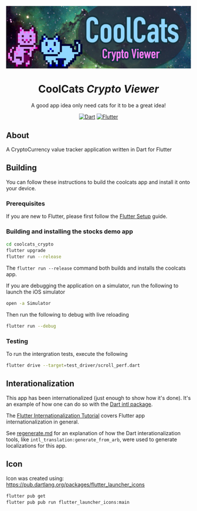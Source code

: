 <img src="https://raw.githubusercontent.com/fluffycatware/coolcats_crypto/master/assets/project-banner.jpg" data-canonical-src="https://raw.githubusercontent.com/fluffycatware/coolcats_crypto/master/assets/project-banner.jpg" align="center"/>

<div align = "center">
    <h1>CoolCats <em>Crypto Viewer</em></h1>
    <p>A good app idea only need cats for it to be a great idea!</p>
    <a href="https://www.dartlang.org/" target="_blank"><img src="https://img.shields.io/badge/Dart-2.0.0-ff69b4.svg?longCache=true&style=for-the-badge" alt="Dart"></a>
    <a href="https://flutter.io/" target="_blank"><img src="https://img.shields.io/badge/Flutter-SDK-3BB9FF.svg?longCache=true&style=for-the-badge" alt="Flutter"></a>
</div>

## About

A CryptoCurrency value tracker application written in Dart for Flutter

## Building

You can follow these instructions to build the coolcats app
and install it onto your device.

### Prerequisites

If you are new to Flutter, please first follow
the [Flutter Setup](https://flutter.io/setup/) guide.

### Building and installing the stocks demo app

```bash
cd coolcats_crypto
flutter upgrade
flutter run --release
```

The `flutter run --release` command both builds and installs the coolcats app.

If you are debugging the application on a simulator, run the following to launch the iOS simulator

```bash
open -a Simulator
```

Then run the following to debug with live reloading

```bash
flutter run --debug
```

### Testing

To run the intergration tests, execute the following

```bash
flutter drive --target=test_driver/scroll_perf.dart
```

## Interationalization

This app has been internationalized (just enough to show how it's
done). It's an example of how one can do so with the
[Dart intl package](https://pub.dartlang.org/packages/intl).

The [Flutter Internationalization Tutorial](https://flutter.io/tutorials/internationalization/)
covers Flutter app internationalization in general.

See [regenerate.md](lib/i18n/regenerate.md) for an explanation
of how the Dart interationalization tools, like
`intl_translation:generate_from_arb`, were used to generate
localizations for this app.

## Icon

Icon was created using: https://pub.dartlang.org/packages/flutter_launcher_icons

```bash
flutter pub get
flutter pub pub run flutter_launcher_icons:main
```

